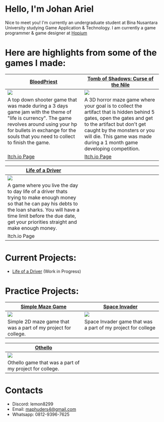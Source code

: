 # Hello, I'm Johan Ariel

Nice to meet you! I'm currently an undergraduate student at Bina Nusantara University studying Game Application & Technology. I am currently a game programmer & game designer at [Hopium](https://hopium.itch.io/)

# Here are highlights from some of the games I made:

<table width="100%">
  <thead>
    <tr>
      <th width="50%"><a href="https://github.com/Lemun8/BloodPriest">BloodPriest</a></th>
      <th width="50%"><a href="https://github.com/Lemun8/Tomb-of-Shadows-Curse-of-the-Nile">Tomb of Shadows: Curse of the Nile</a></th>
    </tr>
  </thead>
  <tbody>
    <tr>
      <td><img src="https://github.com/Lemun8/Lemun8/assets/107360799/9f08574e-7361-46a9-bd62-b1472736e96c"/></td>
      <td><img src="https://github.com/Lemun8/Lemun8/assets/107360799/184d1108-7f48-4729-9e67-9e53d8578b2f"/></td>
    </tr>
    <tr>
      <td valign="text-top">A top down shooter game that was made during a 3 days game jam with the theme of "life is currency". The game revolves around using your hp for bullets in exchange for the souls that you need to collect to finish the game.</td>
      <td valign="text-top"">A 3D horror maze game where your goal is to collect the artifact that is hidden behind 5 gates, open the gates and get to the artifact but don't get caught by the monsters or you will die. This game was made during a 1 month game developing competition.<div></div></td>
    </tr>
    <tr>
      <td><a href="https://hopiummoon.itch.io/bloodpriest">Itch.io Page</td>
      <td><a href="https://hopiummoon.itch.io/tomb-of-shadows-curse-of-the-nile">Itch.io Page</td>
    </tr>
    <tr>
    </tr>
  </tbody>
</table>

<table width="100%">
  <thead>
    <tr>
      <th width="50%"><a href= https://github.com/Lemun8/Life-of-a-Driver>Life of a Driver</a></th>
      <th></a></th>
    </tr>
  </thead>
  <tbody>
    <tr>
      <td><img src="https://github.com/Lemun8/Lemun8/assets/107360799/6854e27b-aa0a-4291-8b29-b68ab1215a48"/></td>
      <td></td>
    </tr>
    <tr>
      <td valign="text-top">A game where you live the day to day life of a driver thats trying to make enough money so that he can pay his debts to the loan sharks. You will have a time limit before the due date, get your priorities straight and make enough money.</td>
      <td valign="text-top""><div></div></td>
    </tr>
    <tr>
      <td><a>Itch.io Page</td>
      <td><a ></td>
    </tr>
    <tr>
    </tr>
  </tbody>
</table>


        
# Current Projects:
- [Life of a Driver](https://github.com/Lemun8/Life-of-a-Driver) (Work in Progress)

# Practice Projects:
<table width="100%">
  <thead>
    <tr>
      <th width="50%"><a href="https://github.com/Lemun8/Lemun8/assets/107360799/cc455adf-b2a5-428a-8db2-3419c41152fc">Simple Maze Game</a></th>
      <th width="50%"><a href="https://github.com/Lemun8/Tomb-of-Shadows-Curse-of-the-Nile">Space Invader</a></th>
    </tr>
  </thead>
  <tbody>
    <tr>
      <td><img src="https://github.com/Lemun8/Lemun8/assets/107360799/9f08574e-7361-46a9-bd62-b1472736e96c"/></td>
      <td><img src="https://github.com/Lemun8/Lemun8/assets/107360799/184d1108-7f48-4729-9e67-9e53d8578b2f"/></td>
    </tr>
    <tr>
      <td valign="text-top">Simple 2D maze game that was a part of my project for college.</td>
      <td valign="text-top"">Space Invader game that was a part of my project for college<div></div></td>
    </tr>
    <tr>
    </tr>
  </tbody>
</table>

<table width="100%">
  <thead>
    <tr>
      <th width="50%"><a href= https://github.com/Lemun8/Life-of-a-Driver>Othello</a></th>
      <th></a></th>
    </tr>
  </thead>
  <tbody>
    <tr>
      <td><img src="https://github.com/Lemun8/Lemun8/assets/107360799/6854e27b-aa0a-4291-8b29-b68ab1215a48"/></td>
      <td></td>
    </tr>
    <tr>
      <td valign="text-top">Othello game that was a part of my project for college.</td>
      <td valign="text-top""><div></div></td>
    </tr>
    <tr>
    </tr>
  </tbody>
</table>

# Contacts
- Discord: lemon8299
- Email: maphuders4@gmail.com
- Whatsapp: 0812-9396-7625
